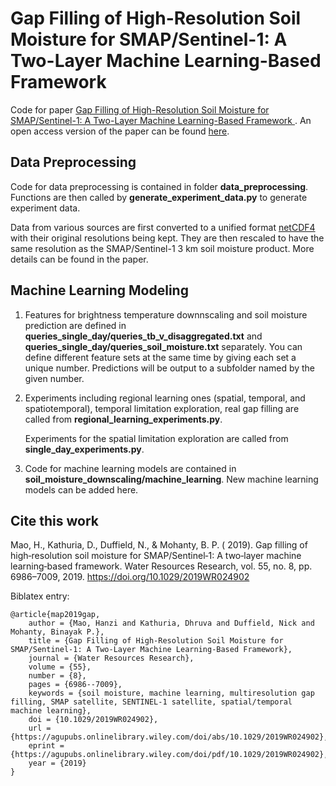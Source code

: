 # Gap Filling of High-Resolution Soil Moisture for SMAP/Sentinel-1: A Two-Layer Machine Learning-Based Framework
Code for paper [Gap Filling of High-Resolution Soil Moisture for SMAP/Sentinel-1: A Two-Layer Machine Learning-Based Framework
](https://agupubs.onlinelibrary.wiley.com/doi/abs/10.1029/2019WR024902). An open access version of the paper can be found [here](https://eartharxiv.org/ce865/).

## Data Preprocessing
Code for data preprocessing is contained in folder **data_preprocessing**. Functions are then called by **generate_experiment_data.py** to generate experiment data. 

Data from various sources are first converted to a unified format [netCDF4](https://unidata.github.io/netcdf4-python/netCDF4/index.html) with their original resolutions being kept. They are then rescaled to have the same resolution as the SMAP/Sentinel-1 3 km soil moisture product. More details can be found in the paper.  


## Machine Learning Modeling
1. Features for brightness temperature downnscaling and soil moisture prediction are defined in **queries_single_day/queries_tb_v_disaggregated.txt** and **queries_single_day/queries_soil_moisture.txt** separately. You can define different feature sets at the same time by giving each set a unique number. Predictions will be output to a subfolder named by the given number.
2. Experiments including regional learning ones (spatial, temporal, and spatiotemporal), temporal limitation exploration, real gap filling are called from **regional_learning_experiments.py**.

   Experiments for the spatial limitation exploration are called from **single_day_experiments.py**.
3. Code for machine learning models are contained in **soil_moisture_downscaling/machine_learning**. New machine learning models can be added here.

## Cite this work
Mao, H., Kathuria, D., Duffield, N., & Mohanty, B. P. ( 2019). Gap filling of high‐resolution soil moisture for SMAP/Sentinel‐1: A two‐layer machine learning‐based framework. Water Resources Research, vol. 55, no. 8, pp. 6986–7009, 2019. https://doi.org/10.1029/2019WR024902

Biblatex entry:

    @article{map2019gap,
        author = {Mao, Hanzi and Kathuria, Dhruva and Duffield, Nick and Mohanty, Binayak P.},
        title = {Gap Filling of High-Resolution Soil Moisture for SMAP/Sentinel-1: A Two-Layer Machine Learning-Based Framework},
        journal = {Water Resources Research},
        volume = {55},
        number = {8},
        pages = {6986--7009},
        keywords = {soil moisture, machine learning, multiresolution gap filling, SMAP satellite, SENTINEL-1 satellite, spatial/temporal machine learning},
        doi = {10.1029/2019WR024902},
        url = {https://agupubs.onlinelibrary.wiley.com/doi/abs/10.1029/2019WR024902},
        eprint = {https://agupubs.onlinelibrary.wiley.com/doi/pdf/10.1029/2019WR024902},
        year = {2019}
    }